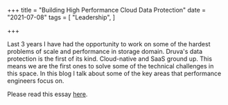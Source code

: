 +++ title = "Building High Performance Cloud Data Protection" date = "2021-07-08" tags = [ "Leadership", ]

+++

Last 3 years I have had the opportunity to work on some of the hardest problems of scale and performance in storage domain. 
Druva's data protection is the first of its kind. Cloud-native and SaaS ground up. This means we are the first ones to solve some of the technical challenges in this space.
In this blog I talk about some of the key areas that performance engineers focus on.

Please read this essay [here](https://www.druva.com/blog/building-high-performance-cloud-data-protection/).

